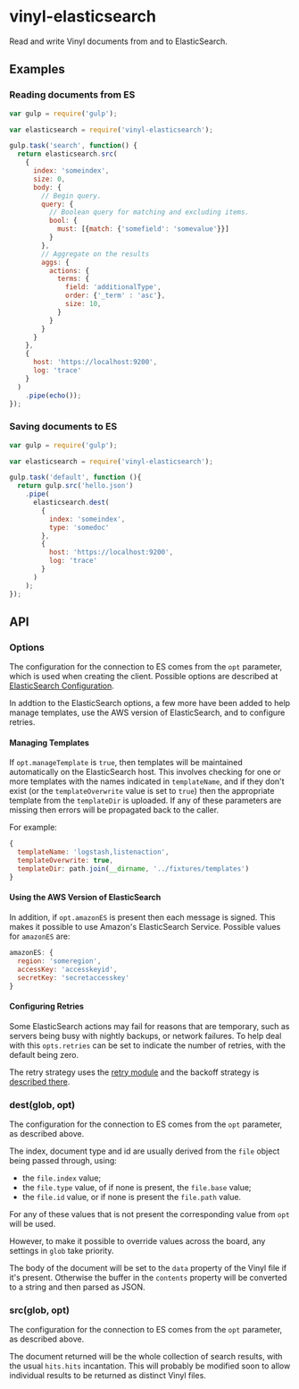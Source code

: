 # vinyl-elasticsearch

Read and write Vinyl documents from and to ElasticSearch.

## Examples

### Reading documents from ES

```javascript
var gulp = require('gulp');

var elasticsearch = require('vinyl-elasticsearch');

gulp.task('search', function() {
  return elasticsearch.src(
    {
      index: 'someindex',
      size: 0,
      body: {
        // Begin query.
        query: {
          // Boolean query for matching and excluding items.
          bool: {
            must: [{match: {'somefield': 'somevalue'}}]
          }
        },
        // Aggregate on the results
        aggs: {
          actions: {
            terms: {
              field: 'additionalType',
              order: {'_term' : 'asc'},
              size: 10,
            }
          }
        }
      }
    },
    {
      host: 'https://localhost:9200',
      log: 'trace'
    }
  )
    .pipe(echo());
});
```

### Saving documents to ES

```javascript
var gulp = require('gulp');

var elasticsearch = require('vinyl-elasticsearch');

gulp.task('default', function (){
  return gulp.src('hello.json')
    .pipe(
      elasticsearch.dest(
        {
          index: 'someindex',
          type: 'somedoc'
        },
        {
          host: 'https://localhost:9200',
          log: 'trace'
        }
      )
    );
});
```

## API

### Options

The configuration for the connection to ES comes from the `opt` parameter, which is used when creating the client. Possible options are described at [ElasticSearch Configuration](http://www.elastic.co/guide/en/elasticsearch/client/javascript-api/current/configuration.html).

In addtion to the ElasticSearch options, a few more have been added to help manage templates, use the AWS version of ElasticSearch, and to configure retries.

#### Managing Templates

If `opt.manageTemplate` is `true`, then templates will be maintained automatically on the ElasticSearch host. This involves checking for one or more templates with the names indicated in `templateName`, and if they don't exist (or the `templateOverwrite` value is set to `true`) then the appropriate template from the `templateDir` is uploaded. If any of these parameters are missing then errors will be propagated back to the caller.

For example:

```javascript
{
  templateName: 'logstash,listenaction',
  templateOverwrite: true,
  templateDir: path.join(__dirname, '../fixtures/templates')
}
```

#### Using the AWS Version of ElasticSearch

In addition, if `opt.amazonES` is present then each message is signed. This makes it possible to use Amazon's ElasticSearch Service. Possible values for `amazonES` are:

```javascript
amazonES: {
  region: 'someregion',
  accessKey: 'accesskeyid',
  secretKey: 'secretaccesskey'
}
```

#### Configuring Retries

Some ElasticSearch actions may fail for reasons that are temporary, such as servers being busy with nightly backups, or network failures. To help deal with this `opts.retries` can be set to indicate the number of retries, with the default being zero.

The retry strategy uses the [retry module](https://www.npmjs.com/package/retry) and the backoff strategy is [described there](https://www.npmjs.com/package/retry#tutorial).

### dest(glob, opt)

The configuration for the connection to ES comes from the `opt` parameter, as described above.

The index, document type and id are usually derived from the `file` object being passed through, using:

* the `file.index` value;
* the `file.type` value, of if none is present, the `file.base` value;
* the `file.id` value, or if none is present the `file.path` value.

For any of these values that is not present the corresponding value from `opt` will be used.

However, to make it possible to override values across the board, any settings in `glob` take priority.

The body of the document will be set to the `data` property of the Vinyl file if it's present. Otherwise the buffer in the `contents` property will be converted to a string and then parsed as JSON.

### src(glob, opt)

The configuration for the connection to ES comes from the `opt` parameter, as described above.

The document returned will be the whole collection of search results, with the usual `hits.hits` incantation. This will probably be modified soon to allow individual results to be returned as distinct Vinyl files.

